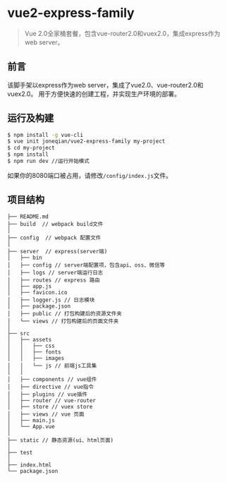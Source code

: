 # vue2-express-family

> Vue 2.0全家桶套餐，包含vue-router2.0和vuex2.0，集成express作为web server。

## 前言
该脚手架以express作为web server，集成了vue2.0、vue-router2.0和vuex2.0。
用于方便快速的创建工程，并实现生产环境的部署。

## 运行及构建
``` bash
$ npm install -g vue-cli
$ vue init joneqian/vue2-express-family my-project
$ cd my-project
$ npm install
$ npm run dev //运行开始模式
```
如果你的8080端口被占用，请修改`/config/index.js`文件。

## 项目结构

```
├── README.md
├── build  // webpack build文件
│
├── config  // webpack 配置文件
│
├── server  // express(server端)
│   ├── bin
│   ├── config // server端配置项，包含api、oss、微信等
│   ├── logs // server端运行日志
│   ├── routes // express 路由
│   ├── app.js
│   ├── favicon.ico
│   ├── logger.js // 日志模块
│   ├── package.json
│   ├── public // 打包构建后的资源文件夹
│   └── views // 打包构建后的页面文件夹
│
├── src
│   ├── assets
│   │   ├── css
│   │   ├── fonts
│   │   ├── images
│   │   └── js // 前端js工具集
│   │
│   ├── components // vue组件
│   ├── directive // vue指令
│   ├── plugins // vue插件
│   ├── router // vue-router
│   ├── store // vuex store
│   ├── views // vue 页面
│   ├── main.js
│   └── App.vue
│
├── static // 静态资源(ui、html页面)
│
├── test 
│
├── index.html
└── package.json
```